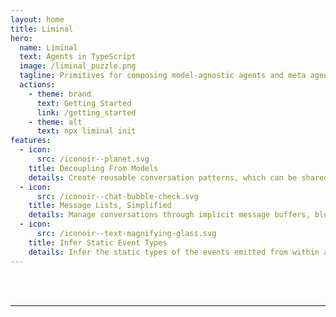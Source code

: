 ```yaml
---
layout: home
title: Liminal
hero:
  name: Liminal
  text: Agents in TypeScript
  image: /liminal_puzzle.png
  tagline: Primitives for composing model-agnostic agents and meta agents using generator functions.
  actions:
    - theme: brand
      text: Getting Started
      link: /getting_started
    - theme: alt
      text: npx liminal init
features:
  - icon:
      src: /iconoir--planet.svg
    title: Decoupling From Models
    details: Create reusable conversation patterns, which can be shared without vendor lock-in.
  - icon:
      src: /iconoir--chat-bubble-check.svg
    title: Message Lists, Simplified
    details: Manage conversations through implicit message buffers, blended into function control flow.
  - icon:
      src: /iconoir--text-magnifying-glass.svg
    title: Infer Static Event Types
    details: Infer the static types of the events emitted from within an agent and its descendants.
---
```


<br />
<br />

---

<script setup>

import { onMounted } from 'vue'

onMounted(() => {
  const element = document.querySelector('a.VPButton.medium.alt');
  element.addEventListener('click', function() {
    navigator.clipboard
      .writeText("npx liminal init")
      .then(() => {
        console.log('Text copied to clipboard successfully!');
      })
      .catch(err => {
        console.error('Failed to copy text: ', err);
      });
  })
})

</script>
